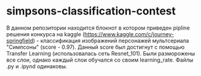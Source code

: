 # simpsons-classification-contest

В данном репозитории находится блокнот в котором приведен pipline решения конкурса на kaggle (https://www.kaggle.com/c/journey-springfield) - классификация изображений персонажей мультсериала "Симпсоны" (score - 0.97). Данный score был достигнут с помощью Transfer Learning (использовалась сеть Resnet_101). Были разморожены все слои, однако каждый слои обучался со своим learning_rate. Файлы .py и .ipynd одинаковы. 
